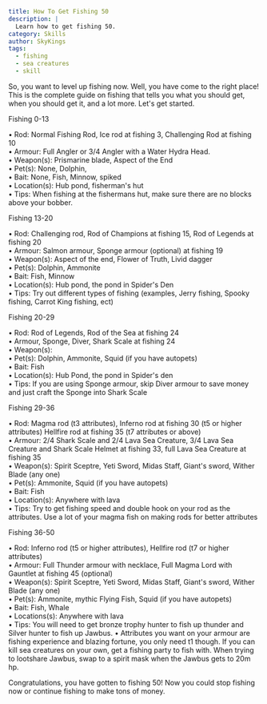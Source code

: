 ```yaml {metadata}
title: How To Get Fishing 50
description: |
  Learn how to get fishing 50. 
category: Skills
author: SkyKings
tags:
  - fishing
  - sea creatures
  - skill
```

So, you want to level up fishing now. Well, you have come to the right place! This is the complete guide on fishing that
tells you what you should get, when you should get it, and a lot more. Let's get started.

Fishing 0-13

• Rod: Normal Fishing Rod, Ice rod at fishing 3, Challenging Rod at fishing 10  
• Armour: Full Angler or 3/4 Angler with a Water Hydra Head.  
• Weapon(s): Prismarine blade, Aspect of the End  
• Pet(s): None, Dolphin,  
• Bait: None, Fish, Minnow, spiked  
• Location(s): Hub pond, fisherman's hut  
• Tips: When fishing at the fishermans hut, make sure there are no blocks above your bobber.

Fishing 13-20

• Rod: Challenging rod, Rod of Champions at fishing 15, Rod of Legends at fishing 20  
• Armour: Salmon armour, Sponge armour (optional) at fishing 19  
• Weapon(s): Aspect of the end, Flower of Truth, Livid dagger  
• Pet(s): Dolphin, Ammonite  
• Bait: Fish, Minnow  
• Location(s): Hub pond, the pond in Spider's Den  
• Tips: Try out different types of fishing (examples, Jerry fishing, Spooky fishing, Carrot King fishing, ect)

Fishing 20-29

• Rod: Rod of Legends, Rod of the Sea at fishing 24  
• Armour, Sponge, Diver, Shark Scale at fishing 24  
• Weapon(s):  
• Pet(s): Dolphin, Ammonite, Squid (if you have autopets)  
• Bait: Fish  
• Location(s): Hub Pond, the pond in Spider's den  
• Tips: If you are using Sponge armour, skip Diver armour to save money and just craft the Sponge into Shark Scale

Fishing 29-36

• Rod: Magma rod (t3 attributes), Inferno rod at fishing 30 (t5 or higher attributes) Hellfire rod at fishing 35 (t7
attributes or above)  
• Armour: 2/4 Shark Scale and 2/4 Lava Sea Creature, 3/4 Lava Sea Creature and Shark Scale Helmet at fishing 33, full
Lava Sea Creature at fishing 35  
• Weapon(s): Spirit Sceptre, Yeti Sword, Midas Staff, Giant's sword, Wither Blade (any one)  
• Pet(s): Ammonite, Squid (if you have autopets)  
• Bait: Fish  
• Location(s): Anywhere with lava  
• Tips: Try to get fishing speed and double hook on your rod as the attributes. Use a lot of your magma fish on making
rods for better attributes

Fishing 36-50

• Rod: Inferno rod (t5 or higher attributes), Hellfire rod (t7 or higher attributes)  
• Armour: Full Thunder armour with necklace, Full Magma Lord with Gauntlet at fishing 45 (optional)  
• Weapon(s): Spirit Sceptre, Yeti Sword, Midas Staff, Giant's sword, Wither Blade (any one)  
• Pet(s): Ammonite, mythic Flying Fish, Squid (if you have autopets)  
• Bait: Fish, Whale  
• Locations(s): Anywhere with lava  
• Tips: You will need to get bronze trophy hunter to fish up thunder and Silver hunter to fish up Jawbus. • Attributes
you want on your armour are fishing experience and blazing fortune, you only need t1 though. If you can kill sea
creatures on your own, get a fishing party to fish with. When trying to lootshare Jawbus, swap to a spirit mask when the
Jawbus gets to 20m hp.

Congratulations, you have gotten to fishing 50! Now you could stop fishing now or continue fishing to make tons of
money.
